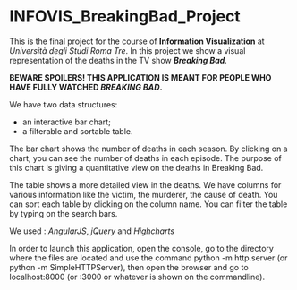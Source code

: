 # INFOVIS_BreakingBad_Project

This is the final project for the course of **Information Visualization** at *Università degli Studi Roma Tre*. In this project we show a visual representation of the deaths in the TV show ***Breaking Bad***.

**BEWARE SPOILERS! THIS APPLICATION IS MEANT FOR PEOPLE WHO HAVE FULLY WATCHED *BREAKING BAD*.**

We have two data structures:
  - an interactive bar chart;
  - a filterable and sortable table.
  
The bar chart shows the number of deaths in each season. By clicking on a chart, you can see the number of deaths in each episode. The purpose of this chart is giving a quantitative view on the deaths in Breaking Bad.

The table shows a more detailed view in the deaths. We have columns for various information like the victim, the murderer, the cause of death. You can sort each table by clicking on the column name. You can filter the table by typing on the search bars.

We used : *AngularJS*, *jQuery* and *Highcharts*

In order to launch this application, open the console, go to the directory where the files are located and use the command python -m http.server (or python -m SimpleHTTPServer), then open the browser and go to localhost:8000 (or :3000 or whatever is shown on the commandline).

